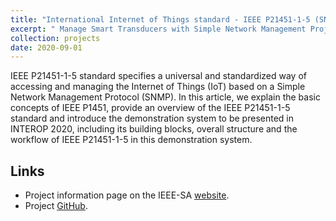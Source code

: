 ```yaml
---
title: "International Internet of Things standard - IEEE P21451-1-5 (SNMP Protocol)"
excerpt: " Manage Smart Transducers with Simple Network Management Project<br/><img src='/images/crop.png'>"
collection: projects
date: 2020-09-01
---
```


IEEE P21451-1-5 standard specifies a universal and standardized way of accessing and managing the Internet of Things (IoT) based on a Simple Network Management Protocol (SNMP). In this article, we explain the basic concepts of IEEE P1451, provide an overview of the IEEE P21451-1-5 standard and introduce the demonstration system to be presented in INTEROP 2020, including its building blocks, overall structure and the workflow of IEEE P21451-1-5 in this demonstration system.

## Links
* Project information page on the IEEE-SA [website](https://standards.ieee.org/project/21451-1-5.html).
* Project [GitHub](https://github.com/ieee-p21451-1-5).
